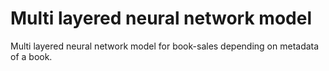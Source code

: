 # Multi layered neural network model
Multi layered neural network model for book-sales depending on metadata of a book.

